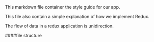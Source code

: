 This markdown file container the style guide for our app.

This file also contain a simple explanation of how we implement Redux.

The flow of data in a redux application is unidirection.

####file structure
```

```
